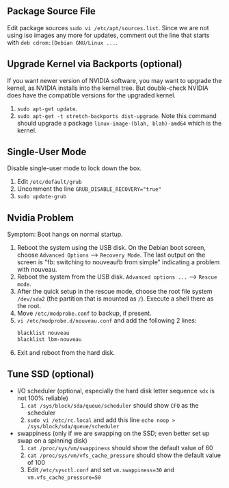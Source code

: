 ## Package Source File

Edit package sources `sudo vi /etc/apt/sources.list`. Since we are not using iso images any more for updates, comment out the line that starts with `deb cdrom:[Debian GNU/Linux ...`.

## Upgrade Kernel via Backports (optional)

If you want newer version of NVIDIA software, you may want to upgrade the kernel, as NVIDIA installs into the kernel tree. But double-check NVIDIA does have the compatible versions for the upgraded kernel.

1. `sudo apt-get update`.
2. `sudo apt-get -t stretch-backports dist-upgrade`. Note this command should upgrade a package `linux-image-(blah, blah)-amd64` which is the kernel.

## Single-User Mode

Disable single-user mode to lock down the box.

1. Edit `/etc/default/grub`
2. Uncomment the line `GRUB_DISABLE_RECOVERY="true"`
3. `sudo update-grub`

## Nvidia Problem

Symptom: Boot hangs on normal startup.

1. Reboot the system using the USB disk. On the Debian boot screen, choose `Advanced Options` --> `Recovery Mode`. The last output on the screen is "fb: switching to nouveaufb from simple" indicating a problem with nouveau.
2. Reboot the system from the USB disk. `Advanced options ...` --> `Rescue mode`.
3. After the quick setup in the rescue mode, choose the root file system `/dev/sda2` (the partition that is mounted as `/`). Execute a shell there as the root.
4. Move `/etc/modprobe.conf` to backup, if present.
5. `vi /etc/modprobe.d/nouveau.conf` and add the following 2 lines:
    ```bash
    blacklist nouveau
    blacklist lbm-nouveau
    ```
6. Exit and reboot from the hard disk.

## Tune SSD (optional)

* I/O scheduler (optional, especially the hard disk letter sequence `sdx` is not 100% reliable)
    1. `cat /sys/block/sda/queue/scheduler` should show `CFQ` as the scheduler
    2. `sudo vi /etc/rc.local` and add this line `echo noop > /sys/block/sda/queue/scheduler`
* swappiness (only if we are swapping on the SSD; even better set up swap on a spinning disk)
    1. `cat /proc/sys/vm/swappiness` should show the default value of 60
    2. `cat /proc/sys/vm/vfs_cache_pressure` should show the default value of 100
    3. Edit `/etc/sysctl.conf` and set `vm.swappiness=30` and `vm.vfs_cache_pressure=50`

